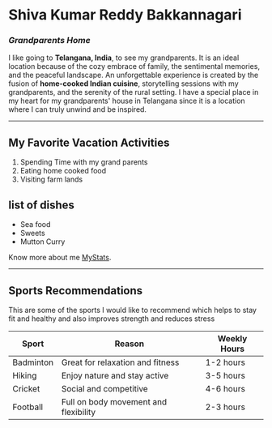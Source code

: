 # **Shiva Kumar Reddy Bakkannagari**
### *Grandparents Home*

I like going to **Telangana, India**, to see my grandparents. It is an ideal location because of the cozy embrace of family, the sentimental memories, and the peaceful landscape. An unforgettable experience is created by the fusion of **home-cooked Indian cuisine**, storytelling sessions with my grandparents, and the serenity of the rural setting. I have a special place in my heart for my grandparents' house in Telangana since it is a location where I can truly unwind and be inspired.

---
##  My Favorite Vacation Activities

   1. Spending Time with my grand parents
   2. Eating home cooked food
   3. Visiting farm lands

## list of dishes
 
- Sea food
- Sweets
-  Mutton Curry

 Know more about me [MyStats](MyStats.md).

---

## Sports Recommendations
This are some of the sports I would like to recommend which helps to stay fit and healthy and also improves strength and reduces stress


| Sport            | Reason                                | Weekly Hours |
| ---------------- | ------------------------------------- | ------------ |
| Badminton        | Great for relaxation and fitness      | 1-2 hours    |
| Hiking           | Enjoy nature and stay active          | 3-5 hours    |
| Cricket           | Social and competitive                | 4-6 hours    |
| Football             | Full on body movement and flexibility         | 2-3 hours    |



